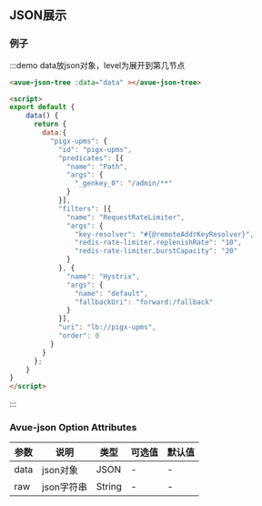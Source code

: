 <script>
export default {
    data() {
      return {
       data:{
          "pigx-upms": {
            "id": "pigx-upms",
            "predicates": [{
              "name": "Path",
              "args": {
                "_genkey_0": "/admin/**"
              }
            }],
            "filters": [{
              "name": "RequestRateLimiter",
              "args": {
                "key-resolver": "#{@remoteAddrKeyResolver}",
                "redis-rate-limiter.replenishRate": "10",
                "redis-rate-limiter.burstCapacity": "20"
              }
            }, {
              "name": "Hystrix",
              "args": {
                "name": "default",
                "fallbackUri": "forward:/fallback"
              }
            }],
            "uri": "lb://pigx-upms",
            "order": 0
          }
         }
      };
    }
}
</script>
<style>

</style>

## JSON展示



### 例子


:::demo  data放json对象，level为展开到第几节点
```html
<avue-json-tree :data="data" ></avue-json-tree>

<script>
export default {
    data() {
      return {
        data:{
          "pigx-upms": {
            "id": "pigx-upms",
            "predicates": [{
              "name": "Path",
              "args": {
                "_genkey_0": "/admin/**"
              }
            }],
            "filters": [{
              "name": "RequestRateLimiter",
              "args": {
                "key-resolver": "#{@remoteAddrKeyResolver}",
                "redis-rate-limiter.replenishRate": "10",
                "redis-rate-limiter.burstCapacity": "20"
              }
            }, {
              "name": "Hystrix",
              "args": {
                "name": "default",
                "fallbackUri": "forward:/fallback"
              }
            }],
            "uri": "lb://pigx-upms",
            "order": 0
          }
        }
      };
    }
}
</script>
```
:::

### Avue-json Option Attributes

| 参数      | 说明          | 类型      | 可选值                           | 默认值  |
|---------- |-------------- |---------- |--------------------------------  |-------- |
| data | json对象 | JSON | -  | - |
| raw | json字符串 | String | -  | - |
